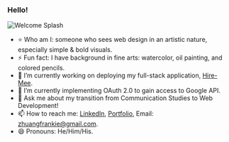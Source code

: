 ### Hello! 
![Welcome Splash](https://s3-us-west-1.amazonaws.com/frankiehliu.com/Frankie+H.+Liu+(1).png)
- :star: Who am I: someone who sees web design in an artistic nature, especially simple & bold visuals.
- ⚡ Fun fact: I have background in fine arts: watercolor, oil painting, and colored pencils.
- 🔭 I’m currently working on deploying my full-stack application, [Hire-Mee](https://github.com/hire-mee/hire-mee).
- 🌱 I’m currently implementing OAuth 2.0 to gain access to Google API.
- 💬 Ask me about my transition from Communication Studies to Web Development!
- 📫 How to reach me: [LinkedIn](https://www.linkedin.com/in/liufrankie/), [Portfolio](https://www.frankiehliu.com/), Email: zhuangfrankie@gmail.com.
- 😄 Pronouns: He/Him/His.
